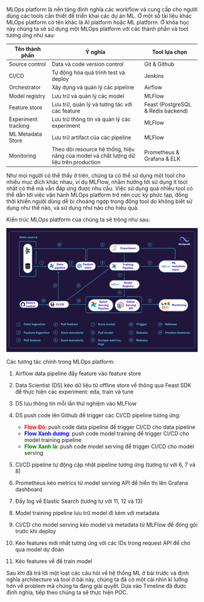 MLOps platform là nền tảng định nghĩa các workflow và cung cấp cho người dùng các tools cần thiết để triển khai các dự án ML. Ở một số tài liệu khác MLOps platform có tên khác là AI platform hoặc ML platform. Ở khóa học này chúng ta sẽ sử dụng một MLOps platform với các thành phần và tool tương ứng như sau:

| Tên thành phần      | Ý nghĩa                                                                               | Tool lựa chọn                      |
| ------------------- | ------------------------------------------------------------------------------------- | ---------------------------------- |
| Source control      | Data và code version control                                                          | Git & Github                       |
| CI/CD               | Tự động hóa quá trình test và deploy                                                  | Jenkins                            |
| Orchestrator        | Xây dựng và quản lý các pipeline                                                      | Airflow                            |
| Model registry      | Lưu trữ và quản lý các model                                                          | MLFlow                             |
| Feature store       | Lưu trữ, quản lý và tương tác với các feature                                         | Feast (PostgreSQL & Redis backend) |
| Experiment tracking | Lưu trữ thông tin và quản lý các experiment                                           | MLFlow                             |
| ML Metadata Store   | Lưu trữ artifact của các pipeline                                                     | MLFlow                             |
| Monitoring          | Theo dõi resource hệ thống, hiệu năng của model và chất lượng dữ liệu trên production | Prometheus & Grafana & ELK         |

Như mọi người có thể thấy ở trên, chúng ta có thể sử dụng một tool cho nhiều mục đích khác nhau, ví dụ MLFlow, nhằm hướng tới sử dụng ít tool nhất có thể mà vẫn đáp ứng được nhu cầu. Việc sử dụng quá nhiều tool có thể dẫn tới việc vận hành MLOps platform trở nên cực kỳ phức tạp, đồng thời khiến người dùng dễ bị choáng ngợp trong đống tool do không biết sử dụng như thế nào, và sử dụng như nào cho hiệu quả.

Kiến trúc MLOps platform của chúng ta sẽ trông như sau:

<img src="../../../assets/images/mlops-crash-course/tong-quan-he-thong/mlops-platform/architecture.png" loading="lazy" />

Các tương tác chính trong MLOps platform:

1. Airflow data pipeline đẩy feature vào feature store

2. Data Scientist (DS) kéo dữ liệu từ offline store về thông qua Feast SDK để thực hiện các experiment: eda, train và tune

3. DS lưu thông tin mỗi lần thử nghiệm vào MLFlow

4. DS push code lên Github để trigger các CI/CD pipeline tương ứng:

    - <span style="color:red">**Flow Đỏ**</span>: push code data pipeline để trigger CI/CD cho data pipeline
    - <span style="color:blue">**Flow Xanh dương**</span>: push code model training để trigger CI/CD cho model training pipeline
    - <span style="color:green">**Flow Xanh lá**</span>: push code model serving để trigger CI/CD cho model serving

5. CI/CD pipeline tự động cập nhật pipeline tương ứng (tương tự với 6, 7 và 8)

6. Prometheus kéo metrics từ model serving API để hiển thị lên Grafana dashboard

7. Đẩy log về Elastic Search (tương tự với 11, 12 và 13)

8. Model training pipeline lưu trữ model đi kèm với metadata

9. CI/CD cho model serving kéo model và metadata từ MLFlow để đóng gói trước khi deploy

10. Kéo features mới nhất tương ứng với các IDs trong request API để cho qua model dự đoán

11. Kéo features về để train model

Sau khi đã trả lời một loạt các câu hỏi về hệ thống ML ở bài trước và định nghĩa architecture và tool ở bài này, chúng ta đã có một cái nhìn kĩ lưỡng hơn về problem mà chúng ta đang giải quyết. Dựa vào Timeline đã được định nghĩa, tiếp theo chúng ta sẽ thực hiện POC.
